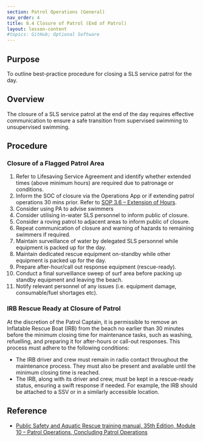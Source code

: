 ```yaml
---
section: Patrol Operations (General)
nav_order: 4
title: 8.4 Closure of Patrol (End of Patrol)
layout: lesson-content
#topics: GitHub; Optional Software
---
```


## Purpose

To outline best-practice procedure for closing a SLS service patrol for the day.

## Overview

The closure of a SLS service patrol at the end of the day requires effective communication to ensure a safe transition from supervised swimming to unsupervised swimming.

## Procedure

### Closure of a Flagged Patrol Area

1. Refer to Lifesaving Service Agreement and identify whether extended times (above minimum hours) are required due to patronage or conditions.
2. Inform the SOC of closure via the Operations App or if extending patrol operations 30 mins prior. Refer to [SOP 3.6 – Extension of Hours](../3-lifesaving-standards/3.6-extension-of-hours.md).
3. Consider using PA to advise swimmers
4. Consider utilising in-water SLS personnel to inform public of closure.
5. Consider a roving patrol to adjacent areas to inform public of closure.
6. Repeat communication of closure and warning of hazards to remaining swimmers if required.
7. Maintain surveillance of water by delegated SLS personnel while equipment is packed up for the day.
8. Maintain dedicated rescue equipment on-standby while other equipment is packed up for the day.
9. Prepare after-hour/call out response equipment (rescue-ready).
10. Conduct a final surveillance sweep of surf area before packing up standby equipment and leaving the beach.
11. Notify relevant personnel of any issues (i.e. equipment damage, consumable/fuel shortages etc).

### IRB Rescue Ready at Closure of Patrol

At the discretion of the Patrol Captain, it is permissible to remove an Inflatable Rescue Boat (IRB) from the beach no earlier than 30 minutes before the minimum closing time for maintenance tasks, such as washing, refuelling, and preparing it for after-hours or call-out responses. This process must adhere to the following conditions:

- The IRB driver and crew must remain in radio contact throughout the maintenance process. They must also be present and available until the minimum closing time is reached.
- The IRB, along with its driver and crew, must be kept in a rescue-ready status, ensuring a swift response if needed. For example, the IRB should be attached to a SSV or in a similarly accessible location.

## Reference

- [Public Safety and Aquatic Rescue training manual, 35th Edition, Module 10 – Patrol Operations, Concluding Patrol Operations](https://members.sls.com.au/members/document_library/1/media/8571)